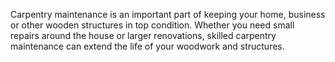 Carpentry maintenance is an important part of keeping your home, business or other wooden structures in top condition. Whether you need small repairs around the house or larger renovations, skilled carpentry maintenance can extend the life of your woodwork and structures.


